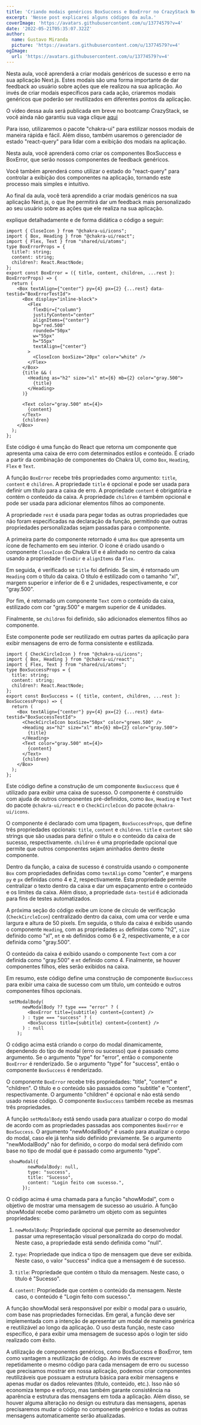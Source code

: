 ```yaml
---
title: 'Criando modais genéricos BoxSuccess e BoxError no CrazyStack Next.js'
excerpt: 'Nesse post explicarei alguns códigos da aula.'
coverImage: 'https://avatars.githubusercontent.com/u/13774579?v=4'
date: '2022-05-21T05:35:07.322Z'
author:
  name: Gustavo Miranda
  picture: 'https://avatars.githubusercontent.com/u/13774579?v=4'
ogImage:
  url: 'https://avatars.githubusercontent.com/u/13774579?v=4'
---
```

Nesta aula, você aprenderá a criar modais genéricos de sucesso e erro na sua aplicação Next.js. Estes modais são uma forma importante de dar feedback ao usuário sobre ações que ele realizou na sua aplicação. Ao invés de criar modais específicos para cada ação, criaremos modais genéricos que poderão ser reutilizados em diferentes pontos da aplicação.

O vídeo dessa aula será publicada em breve no bootcamp CrazyStack, se você ainda não garantiu sua vaga clique [aqui](https://crazystack.com.br)

Para isso, utilizaremos o pacote "chakra-ui" para estilizar nossos modais de maneira rápida e fácil. Além disso, também usaremos o gerenciador de estado "react-query" para lidar com a exibição dos modais na aplicação.

Nesta aula, você aprenderá como criar os componentes BoxSuccess e BoxError, que serão nossos componentes de feedback genéricos.  

Você também aprenderá como utilizar o estado do "react-query" para controlar a exibição dos componentes na aplicação, tornando este processo mais simples e intuitivo.

Ao final da aula, você terá aprendido a criar modais genéricos na sua aplicação Next.js, o que lhe permitirá dar um feedback mais personalizado ao seu usuário sobre as ações que ele realiza na sua aplicação.

explique detalhadamente e de forma didática o código a seguir:
```tsx
import { CloseIcon } from "@chakra-ui/icons";
import { Box, Heading } from "@chakra-ui/react";
import { Flex, Text } from "shared/ui/atoms";
type BoxErrorProps = {
  title?: string;
  content: string;
  children?: React.ReactNode;
};
export const BoxError = ({ title, content, children, ...rest }: BoxErrorProps) => {
  return (
    <Box textAlign={"center"} py={4} px={2} {...rest} data-testid="BoxErrorTestId">
      <Box display="inline-block">
        <Flex
          flexDir={"column"}
          justifyContent="center"
          alignItems={"center"}
          bg="red.500"
          rounded="50px"
          w="55px"
          h="55px"
          textAlign={"center"}
        >
          <CloseIcon boxSize="20px" color="white" />
        </Flex>
      </Box>
      {title && (
        <Heading as="h2" size="xl" mt={6} mb={2} color="gray.500">
          {title}
        </Heading>
      )}

      <Text color="gray.500" mt={4}>
        {content}
      </Text>
      {children}
    </Box>
  );
};
```
Este código é uma função do React que retorna um componente que apresenta uma caixa de erro com determinados estilos e conteúdo. É criado a partir da combinação de componentes do Chakra UI, como `Box`, `Heading`, `Flex` e `Text`.

A função `BoxError` recebe três propriedades como argumento: `title`, `content` e `children`. A propriedade `title` é opcional e pode ser usada para definir um título para a caixa de erro. A propriedade `content` é obrigatória e contém o conteúdo da caixa. A propriedade `children` é também opcional e pode ser usada para adicionar elementos filhos ao componente.

A propriedade `rest` é usada para pegar todas as outras propriedades que não foram especificadas na declaração da função, permitindo que outras propriedades personalizadas sejam passadas para o componente.

A primeira parte do componente retornado é uma `Box` que apresenta um ícone de fechamento em seu interior. O ícone é criado usando o componente `CloseIcon` do Chakra UI e é alinhado no centro da caixa usando a propriedade `flexDir` e `alignItems` da `Flex`.

Em seguida, é verificado se `title` foi definido. Se sim, é retornado um `Heading` com o título da caixa. O título é estilizado com o tamanho "xl", margem superior e inferior de 6 e 2 unidades, respectivamente, e cor "gray.500".

Por fim, é retornado um componente `Text` com o conteúdo da caixa, estilizado com cor "gray.500" e margem superior de 4 unidades.

Finalmente, se `children` foi definido, são adicionados elementos filhos ao componente.

Este componente pode ser reutilizado em outras partes da aplicação para exibir mensagens de erro de forma consistente e estilizada.
```tsx
import { CheckCircleIcon } from "@chakra-ui/icons";
import { Box, Heading } from "@chakra-ui/react";
import { Flex, Text } from "shared/ui/atoms";
type BoxSuccessProps = {
  title: string;
  content: string;
  children?: React.ReactNode;
};
export const BoxSuccess = ({ title, content, children, ...rest }: BoxSuccessProps) => {
  return (
    <Box textAlign={"center"} py={4} px={2} {...rest} data-testid="BoxSuccessTestId">
      <CheckCircleIcon boxSize="50px" color="green.500" />
      <Heading as="h2" size="xl" mt={6} mb={2} color="gray.500">
        {title}
      </Heading>
      <Text color="gray.500" mt={4}>
        {content}
      </Text>
      {children}
    </Box>
  );
};
```
Este código define a construção de um componente `BoxSuccess` que é utilizado para exibir uma caixa de sucesso. O componente é construído com ajuda de outros componentes pré-definidos, como `Box`, `Heading` e `Text` do pacote `@chakra-ui/react` e o `CheckCircleIcon` do pacote `@chakra-ui/icons`.

O componente é declarado com uma tipagem, `BoxSuccessProps`, que define três propriedades opcionais: `title`, `content` e `children`. `title` e `content` são strings que são usadas para definir o título e o conteúdo da caixa de sucesso, respectivamente. `children` é uma propriedade opcional que permite que outros componentes sejam aninhados dentro deste componente.

Dentro da função, a caixa de sucesso é construída usando o componente `Box` com propriedades definidas como `textAlign` como "center", e margens `py` e `px` definidas como 4 e 2, respectivamente. Esta propriedade permite centralizar o texto dentro da caixa e dar um espaçamento entre o conteúdo e os limites da caixa. Além disso, a propriedade `data-testid` é adicionada para fins de testes automatizados.

A próxima seção do código exibe um ícone de círculo de verificação (`CheckCircleIcon`) centralizado dentro da caixa, com uma cor verde e uma largura e altura de 50 pixels. Em seguida, o título da caixa é exibido usando o componente `Heading`, com as propriedades `as` definidas como "h2", `size` definido como "xl", `mt` e `mb` definidos como 6 e 2, respectivamente, e a cor definida como "gray.500".

O conteúdo da caixa é exibido usando o componente `Text` com a cor definida como "gray.500" e `mt` definido como 4. Finalmente, se houver componentes filhos, eles serão exibidos na caixa.

Em resumo, este código define uma construção de componente `BoxSuccess` para exibir uma caixa de sucesso com um título, um conteúdo e outros componentes filhos opcionais.
```tsx
 setModalBody(
      newModalBody ?? type === "error" ? (
        <BoxError title={subtitle} content={content} />
      ) : type === "success" ? (
        <BoxSuccess title={subtitle} content={content} />
      ) : null
    );
```
O código acima está criando o corpo do modal dinamicamente, dependendo do tipo de modal (erro ou sucesso) que é passado como argumento. Se o argumento "type" for "error", então o componente `BoxError` é renderizado. Se o argumento "type" for "success", então o componente `BoxSuccess` é renderizado.

O componente `BoxError` recebe três propriedades: "title", "content" e "children". O título e o conteúdo são passados como "subtitle" e "content", respectivamente. O argumento "children" é opcional e não está sendo usado nesse código. O componente `BoxSuccess` também recebe as mesmas três propriedades.

A função `setModalBody` está sendo usada para atualizar o corpo do modal de acordo com as propriedades passadas aos componentes `BoxError` e `BoxSuccess`. O argumento "newModalBody" é usado para atualizar o corpo do modal, caso ele já tenha sido definido previamente. Se o argumento "newModalBody" não for definido, o corpo do modal será definido com base no tipo de modal que é passado como argumento "type". 
```tsx
 showModal({
        newModalBody: null,
        type: "success",
        title: "Sucesso",
        content: "Login feito com sucesso.",
      });
```
O código acima é uma chamada para a função "showModal", com o objetivo de mostrar uma mensagem de sucesso ao usuário. A função showModal recebe como parâmetro um objeto com as seguintes propriedades:

1.  `newModalBody`: Propriedade opcional que permite ao desenvolvedor passar uma representação visual personalizada do corpo do modal. Neste caso, a propriedade está sendo definida como "null".
    
2.  `type`: Propriedade que indica o tipo de mensagem que deve ser exibida. Neste caso, o valor "success" indica que a mensagem é de sucesso.
    
3.  `title`: Propriedade que contém o título da mensagem. Neste caso, o título é "Sucesso".
    
4.  `content`: Propriedade que contém o conteúdo da mensagem. Neste caso, o conteúdo é "Login feito com sucesso.".
    
A função showModal será responsável por exibir o modal para o usuário, com base nas propriedades fornecidas. Em geral, a função deve ser implementada com a intenção de apresentar um modal de maneira genérica e reutilizável ao longo da aplicação. O uso desta função, neste caso específico, é para exibir uma mensagem de sucesso após o login ter sido realizado com êxito.

A utilização de componentes genéricos, como BoxSuccess e BoxError, tem como vantagem a reutilização de código. Ao invés de escrever repetidamente o mesmo código para cada mensagem de erro ou sucesso que precisamos mostrar em nossa aplicação, podemos criar componentes reutilizáveis que possuam a estrutura básica para exibir mensagens e apenas mudar os dados relevantes (título, conteúdo, etc.). Isso não só economiza tempo e esforço, mas também garante consistência na aparência e estrutura das mensagens em toda a aplicação. Além disso, se houver alguma alteração no design ou estrutura das mensagens, apenas precisaremos mudar o código no componente genérico e todas as outras mensagens automaticamente serão atualizadas.